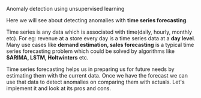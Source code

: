Anomaly detection using unsupervised learning

Here we will see about detecting anomalies with **time series forecasting**. 

Time series is any data which is associated with time(daily, hourly, monthly etc). For eg: revenue at a store every day is a time series data at a **day level**. Many use cases like **demand estimation, sales forecasting** is a typical time series forecasting problem which could be solved by algorithms like **SARIMA, LSTM, Holtwinters** etc. 

Time series forecasting helps us in preparing us for future needs by estimating them with the current data. Once we have the forecast we can use that data to detect anomalies on comparing them with actuals. Let's implement it and look at its pros and cons.

